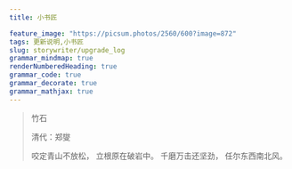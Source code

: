 ```yaml
---
title: 小书匠

feature_image: "https://picsum.photos/2560/600?image=872"
tags: 更新说明,小书匠
slug: storywriter/upgrade_log
grammar_mindmap: true
renderNumberedHeading: true
grammar_code: true
grammar_decorate: true
grammar_mathjax: true
---
```

<!-- more -->


> <!-- {.markdown_vertical}-->
> 竹石
> 
> 清代：郑燮
> 
> 咬定青山不放松，
> 立根原在破岩中。
> 千磨万击还坚劲， 
> 任尔东西南北风。
